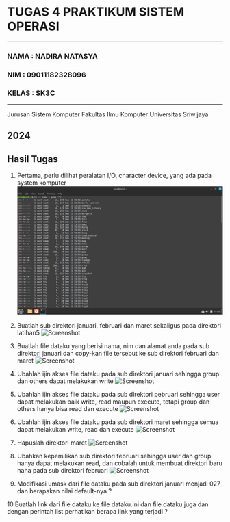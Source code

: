 # TUGAS 4 PRAKTIKUM SISTEM OPERASI
---
### NAMA : NADIRA NATASYA
### NIM : 09011182328096
### KELAS : SK3C
---
Jurusan Sistem Komputer
Fakultas Ilmu Komputer 
Universitas Sriwijaya

2024
---


## Hasil Tugas
1. Pertama, perlu dilihat peralatan I/O, character device, yang ada pada system komputer
   ![Screenshot](https://github.com/NADIRANTS/SISTEM-OPERASI/blob/main/File%20tugas%204/VirtualBox_NADIRA%20NATASYA_12_09_2024_00_13_48.png)

2. Buatlah sub direktori januari, februari dan maret sekaligus pada direktori latihan5
   ![Screenshot]()

3. Buatlah file dataku yang berisi nama, nim dan alamat anda pada sub direktori januari dan copy-kan file tersebut ke sub direktori 
   februari dan maret
   ![Screenshot]()

4. Ubahlah ijin akses file dataku pada sub direktori januari sehingga group dan others dapat melakukan write
   ![Screenshot]()
   
8. Ubahlah ijin akses file dataku pada sub direktori pebruari sehingga user dapat
melakukan baik write, read maupun execute, tetapi group dan others hanya bisa read
dan execute
   ![Screenshot]()

10. Ubahlah ijin akses file dataku pada sub direktori maret sehingga semua dapat melakukan write, read dan execute
    ![Screenshot]()

12. Hapuslah direktori maret
    ![Screenshot]()

14. Ubahkan kepemilikan sub direktori februari sehingga user dan group hanya dapat melakukan read, dan cobalah untuk membuat direktori baru haha pada sub direktori februari
    ![Screenshot]()

16. Modifikasi umask dari file dataku pada sub direktori januari menjadi 027 dan berapakan
nilai default-nya ?

10.Buatlah link dari file dataku ke file dataku.ini dan file dataku.juga dan dengan perintah
list perhatikan berapa link yang terjadi ?
